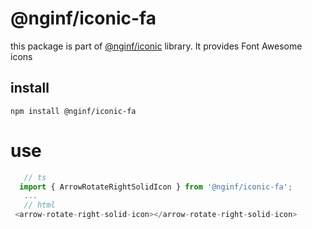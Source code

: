 # @nginf/iconic-fa

this package is part of [@nginf/iconic](https://nginf.github.io/iconic/) library. It provides Font Awesome icons

## install
`npm install @nginf/iconic-fa`

# use
```ts
   // ts
  import { ArrowRotateRightSolidIcon } from '@nginf/iconic-fa';
   ...
   // html
 <arrow-rotate-right-solid-icon></arrow-rotate-right-solid-icon>
 ```
